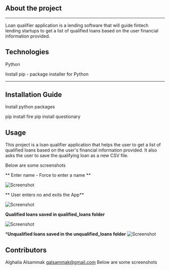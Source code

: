 ## About the project 
---

Loan qualifier application is a lending software that will guide fintech lending startups to get a list of qualified loans based on the user financial information provided.



## Technologies

 Python

 Install pip - package installer for Python 

---
## Installation Guide

 Install python packages

 pip install fire
 pip install questionary


## Usage
This project is a loan qualifier application that helps the user to get a list of qualified loans based on the user's financial information provided. It also asks the user to save the qualifying loan as a new CSV file.


Below are some screenshots


** Enter name - Force to enter a name **

![Screenshot](https://github.com/alghalia/loan-qualifier-application/blob/main/force_to%20_enter%20_filename.image.png)

** User enters no and exits the App**

![Screenshot](https://github.com/alghalia/loan-qualifier-application/blob/main/exit_dont_save_image.png)

**Qualified loans saved in qualified_loans folder**

![Screenshot](https://github.com/alghalia/loan-qualifier-application/blob/main/qualifed_loans_image.png)

***Unqualified loans saved in the unqualified_loans folder**
![Screenshot](https://github.com/alghalia/loan-qualifier-application/blob/main/unqualified_loan_image.png)

## Contributors

Alghalia Alsammak 
galsammak@gmail.com
Below are some screenshots
